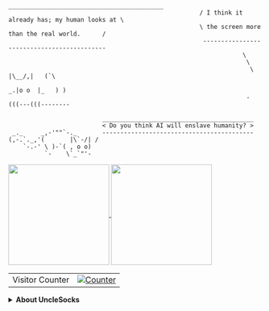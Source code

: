 ```
                                                      ___________________________________________
                                                     / I think it already has; my human looks at \
                                                     \ the screen more than the real world.      /              
                                                      -------------------------------------------
                                                                 \
                                                                  \
                                                                   \  |\__/,|   (`\
                                                                    _.|o o  |_   ) )
                                                                  -(((---(((--------

                          __________________________________________
                          < Do you think AI will enslave humanity? >
 _._     _,-'""`-._       ------------------------------------------
(,-.`._,'(       |\`-/| /
    `-.-' \ )-`( , o o)
          `-    \`_`"'-

```

<a href="https://github.com/anuraghazra/github-readme-stats">
  <img height=200 align="center" src="https://github-readme-stats.vercel.app/api?username=unclesocks&hide_rank=True&theme=vision-friendly-dark" />
</a>
<a href="https://github.com/anuraghazra/convoychat">
  <img height=200 align="center" src="https://github-readme-stats.vercel.app/api/top-langs?username=unclesocks&layout=compact&width=320&theme=vision-friendly-dark" />
</a>
<p></p>

<table>
  <tr>
    <td>Visitor Counter</td>
    <td><a href="https://github.com/snovvcrash"><img src="https://profile-counter.glitch.me/unclesocks/count.svg" alt="Counter" /></a></td>
  </tr>
</table>

<details>
  <summary><strong>About UncleSocks</strong></summary>
  I'm Tyrone Kevin Ilisan, an incident responder passionate about everything information security (cybersecurity), networks, space, and developing open-source tools that can hopefully help secure the cyberspace. I have a Bachelor's degree in Electronics Engineering (Telecommunication Engineering focused) and a Master's in Information Security.
</details>
